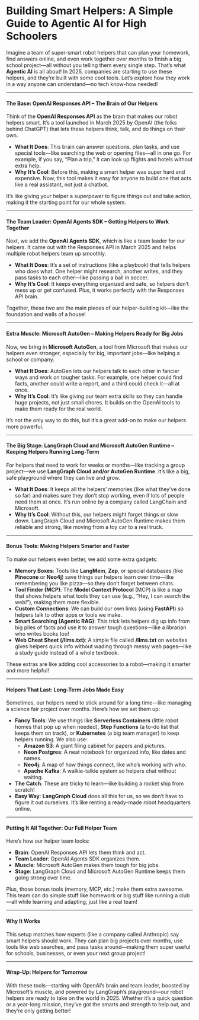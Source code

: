 # Building Smart Helpers: A Simple Guide to Agentic AI for High Schoolers

Imagine a team of super-smart robot helpers that can plan your homework, find answers online, and even work together over months to finish a big school project—all without you telling them every single step. That’s what **Agentic AI** is all about! In 2025, companies are starting to use these helpers, and they’re built with some cool tools. Let’s explore how they work in a way anyone can understand—no tech know-how needed!

---

#### The Base: OpenAI Responses API – The Brain of Our Helpers

Think of the **OpenAI Responses API** as the brain that makes our robot helpers smart. It’s a tool launched in March 2025 by OpenAI (the folks behind ChatGPT) that lets these helpers think, talk, and do things on their own.

- **What It Does**: This brain can answer questions, plan tasks, and use special tools—like searching the web or opening files—all in one go. For example, if you say, “Plan a trip,” it can look up flights and hotels without extra help.
- **Why It’s Cool**: Before this, making a smart helper was super hard and expensive. Now, this tool makes it easy for anyone to build one that acts like a real assistant, not just a chatbot.

It’s like giving your helper a superpower to figure things out and take action, making it the starting point for our whole system.

---

#### The Team Leader: OpenAI Agents SDK – Getting Helpers to Work Together

Next, we add the **OpenAI Agents SDK**, which is like a team leader for our helpers. It came out with the Responses API in March 2025 and helps multiple robot helpers team up smoothly.

- **What It Does**: It’s a set of instructions (like a playbook) that tells helpers who does what. One helper might research, another writes, and they pass tasks to each other—like passing a ball in soccer.
- **Why It’s Cool**: It keeps everything organized and safe, so helpers don’t mess up or get confused. Plus, it works perfectly with the Responses API brain.

Together, these two are the main pieces of our helper-building kit—like the foundation and walls of a house!

---

#### Extra Muscle: Microsoft AutoGen – Making Helpers Ready for Big Jobs

Now, we bring in **Microsoft AutoGen**, a tool from Microsoft that makes our helpers even stronger, especially for big, important jobs—like helping a school or company.

- **What It Does**: AutoGen lets our helpers talk to each other in fancier ways and work on tougher tasks. For example, one helper could find facts, another could write a report, and a third could check it—all at once.
- **Why It’s Cool**: It’s like giving our team extra skills so they can handle huge projects, not just small chores. It builds on the OpenAI tools to make them ready for the real world.

It’s not the only way to do this, but it’s a great add-on to make our helpers more powerful.

---

#### The Big Stage: LangGraph Cloud and Microsoft AutoGen Runtime – Keeping Helpers Running Long-Term

For helpers that need to work for weeks or months—like tracking a group project—we use **LangGraph Cloud and/or AutoGen Runtime**. It’s like a big, safe playground where they can live and grow.

- **What It Does**: It keeps all the helpers’ memories (like what they’ve done so far) and makes sure they don’t stop working, even if lots of people need them at once. It’s run online by a company called LangChain and Microsoft.
- **Why It’s Cool**: Without this, our helpers might forget things or slow down. LangGraph Cloud and Microsoft AutoGen Runtime makes them reliable and strong, like moving from a toy car to a real truck.

---

#### Bonus Tools: Making Helpers Smarter and Faster

To make our helpers even better, we add some extra gadgets:

- **Memory Boxes**: Tools like **LangMem**, **Zep**, or special databases (like **Pinecone** or **Neo4j**) save things our helpers learn over time—like remembering you like pizza—so they don’t forget between chats.
- **Tool Finder (MCP)**: The **Model Context Protocol** (MCP) is like a map that shows helpers what tools they can use (e.g., “Hey, I can search the web!”), making them more flexible.
- **Custom Connections**: We can build our own links (using **FastAPI**) so helpers talk to other apps or tools we make.
- **Smart Searching (Agentic RAG)**: This trick lets helpers dig up info from big piles of facts and use it to answer tough questions—like a librarian who writes books too!
- **Web Cheat Sheet (/llms.txt)**: A simple file called **/llms.txt** on websites gives helpers quick info without wading through messy web pages—like a study guide instead of a whole textbook.

These extras are like adding cool accessories to a robot—making it smarter and more helpful!

---

#### Helpers That Last: Long-Term Jobs Made Easy

Sometimes, our helpers need to stick around for a long time—like managing a science fair project over months. Here’s how we set them up:

- **Fancy Tools**: We use things like **Serverless Containers** (little robot homes that pop up when needed), **Step Functions** (a to-do list that keeps them on track), or **Kubernetes** (a big team manager) to keep helpers running. We also use:
  - **Amazon S3**: A giant filing cabinet for papers and pictures.
  - **Neon Postgres**: A neat notebook for organized info, like dates and names.
  - **Neo4j**: A map of how things connect, like who’s working with who.
  - **Apache Kafka**: A walkie-talkie system so helpers chat without waiting.
- **The Catch**: These are tricky to learn—like building a rocket ship from scratch!
- **Easy Way**: **LangGraph Cloud** does all this for us, so we don’t have to figure it out ourselves. It’s like renting a ready-made robot headquarters online.

---

#### Putting It All Together: Our Full Helper Team

Here’s how our helper team looks:
- **Brain**: OpenAI Responses API lets them think and act.
- **Team Leader**: OpenAI Agents SDK organizes them.
- **Muscle**: Microsoft AutoGen makes them tough for big jobs.
- **Stage**: LangGraph Cloud and Microsoft AutoGen Runtime keeps them going strong over time.

Plus, those bonus tools (memory, MCP, etc.) make them extra awesome. This team can do simple stuff like homework or big stuff like running a club—all while learning and adapting, just like a real team!

---

#### Why It Works

This setup matches how experts (like a company called Anthropic) say smart helpers should work. They can plan big projects over months, use tools like web searches, and pass tasks around—making them super useful for schools, businesses, or even your next group project!

---

#### Wrap-Up: Helpers for Tomorrow

With these tools—starting with OpenAI’s brain and team leader, boosted by Microsoft’s muscle, and powered by LangGraph’s playground—our robot helpers are ready to take on the world in 2025. Whether it’s a quick question or a year-long mission, they’ve got the smarts and strength to help out, and they’re only getting better!



